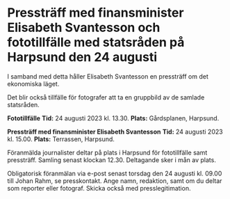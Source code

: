 # Pressträff med finansminister Elisabeth Svantesson och fototillfälle med statsråden på Harpsund den 24 augusti

I samband med detta håller Elisabeth Svantesson en pressträff om det ekonomiska läget.

Det blir också tillfälle för fotografer att ta en gruppbild av de samlade statsråden.

**Fototillfälle**
**Tid:** 24 augusti 2023 kl. 13.30.
**Plats:** Gårdsplanen, Harpsund.

**Pressträff med finansminister Elisabeth Svantesson**
**Tid:** 24 augusti 2023 kl. 15.00.
**Plats:** Terrassen, Harpsund.

Föranmälda journalister deltar på plats i Harpsund för fototillfälle samt pressträff. Samling senast klockan 12.30. Deltagande sker i mån av plats.

Obligatorisk föranmälan via e-post senast torsdag den 24 augusti kl. 09.00 till Johan Rahm, se presskontakt. Ange namn, redaktion, samt om du deltar som reporter eller fotograf. Skicka också med presslegitimation.
